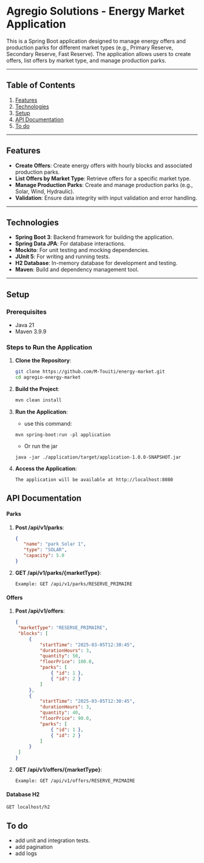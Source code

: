 # Agregio Solutions - Energy Market Application

This is a Spring Boot application designed to manage energy offers and production parks for different market types (e.g., Primary Reserve, Secondary Reserve, Fast Reserve). The application allows users to create offers, list offers by market type, and manage production parks.

---

## Table of Contents

1. [Features](#features)
2. [Technologies](#technologies)
3. [Setup](#setup)
4. [API Documentation](#api-documentation)
4. [To do](#to-do)

---

## Features

- **Create Offers**: Create energy offers with hourly blocks and associated production parks.
- **List Offers by Market Type**: Retrieve offers for a specific market type.
- **Manage Production Parks**: Create and manage production parks (e.g., Solar, Wind, Hydraulic).
- **Validation**: Ensure data integrity with input validation and error handling.

---

## Technologies

- **Spring Boot 3**: Backend framework for building the application.
- **Spring Data JPA**: For database interactions.
- **Mockito**: For unit testing and mocking dependencies.
- **JUnit 5**: For writing and running tests.
- **H2 Database**: In-memory database for development and testing.
- **Maven**: Build and dependency management tool.

---

## Setup

### Prerequisites

- Java 21
- Maven 3.9.9

### Steps to Run the Application

1. **Clone the Repository**:
   ```bash
   git clone https://github.com/M-Touiti/energy-market.git
   cd agregio-energy-market
   ``` 
2. **Build the Project**:
   ```bash
   mvn clean install
   ```
3. **Run the Application**:
   - use this command:
   ```shell
   mvn spring-boot:run -pl application
   ```
   - Or run the jar
   ```shell
   java -jar ./application/target/application-1.0.0-SNAPSHOT.jar
   ```

4. **Access the Application**:
   ```
   The application will be available at http://localhost:8080
   ```
   
## API Documentation

#### Parks
1. **Post /api/v1/parks**:
   ```json
   {
      "name": "park Solar 1", 
      "type": "SOLAR", 
      "capacity": 5.0 
   }
   ```

1. **GET /api/v1/parks/{marketType}**:
   ```
   Example: GET /api/v1/parks/RESERVE_PRIMAIRE
   ```

#### Offers

1. **Post /api/v1/offers**:
   ```json
   {
    "marketType": "RESERVE_PRIMAIRE",
    "blocks": [
        {
            "startTime": "2025-03-05T12:30:45",
            "durationHours": 3,
            "quantity": 50,
            "floorPrice": 100.0,
            "parks": [
                { "id": 1 },
                { "id": 2 }
            ]
        },
        {
            "startTime": "2025-03-05T12:30:45",
            "durationHours": 3,
            "quantity": 40,
            "floorPrice": 90.0,
            "parks": [
                { "id": 1 },
                { "id": 2 }
            ]
        }
    ]
   }
   ```

2. **GET /api/v1/offers/{marketType}**:
   ```
   Example: GET /api/v1/offers/RESERVE_PRIMAIRE  
   ```
#### Database H2  
   ```
   GET localhost/h2  
   ```

## To do
- add unit and integration tests.
- add pagination
- add logs
